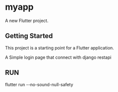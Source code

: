 # myapp

A new Flutter project.

## Getting Started

This project is a starting point for a Flutter application.

A Simple login page that connect with django restapi

## RUN

flutter run --no-sound-null-safety

